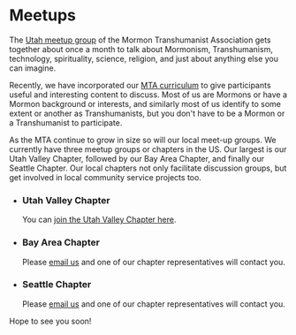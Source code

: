 # Meetups

The [Utah meetup group](https://www.meetup.com/transfigurism-orem/) of the Mormon Transhumanist Association gets together about once a month to talk about Mormonism, Transhumanism, technology, spirituality, science, religion, and just about anything else you can imagine.

Recently, we have incorporated our [MTA curriculum](/curriculum) to give participants useful and interesting content to discuss. Most of us are Mormons or have a Mormon background or interests, and similarly most of us identify to some extent or another as Transhumanists, but you don't have to be a Mormon or a Transhumanist to participate.

As the MTA continue to grow in size so will our local meet-up groups. We currently have three meetup groups or chapters in the US. Our largest is our Utah Valley Chapter, followed by our Bay Area Chapter, and finally our Seattle Chapter. Our local chapters not only facilitate discussion groups, but get involved in local community service projects too.

- ### Utah Valley Chapter
  You can [join the Utah Valley Chapter here](https://www.meetup.com/transfigurism-orem/).

- ### Bay Area Chapter
  Please [email us](mailto://info@transfigurism.org) and one of our chapter representatives will contact you.

- ### Seattle Chapter
  Please [email us](mailto://info@transfigurism.org) and one of our chapter representatives will contact you.

Hope to see you soon!
